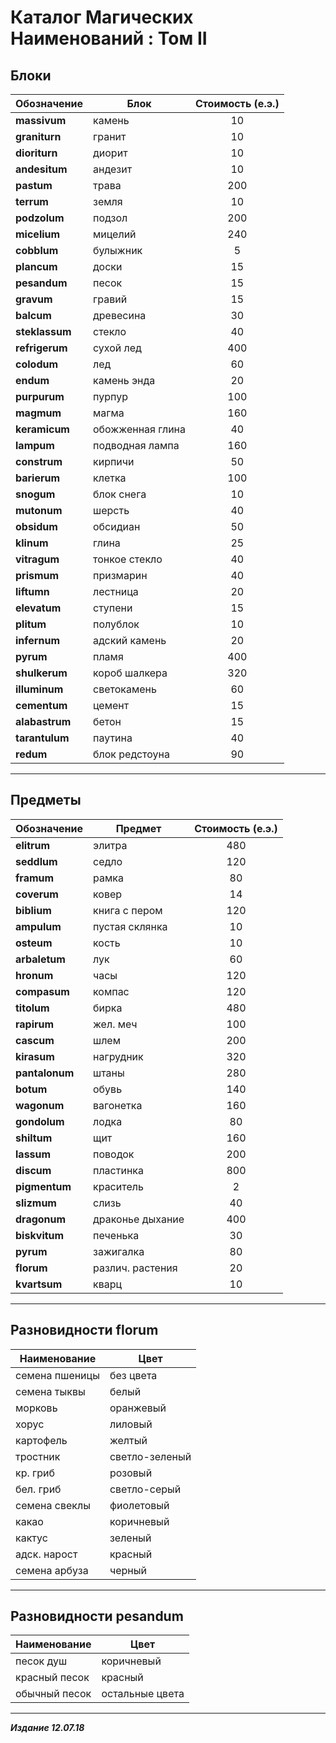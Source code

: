 # Каталог Магических Наименований : Том II #

## Блоки ##

|  Обозначение  |         Блок          |  Стоимость (е.э.) |
|---------------|-----------------------|:-----------------:|
|**massivum**   |  камень               |10                 |
|**graniturn**  |  гранит               |10                 |
|**dioriturn**  |  диорит               |10                 |
|**andesitum**  |  андезит              |10                 |
|**pastum**     |  трава                |200                |
|**terrum**     |  земля                |10                 |
|**podzolum**   |  подзол               |200                |
|**micelium**   |  мицелий              |240                |
|**cobblum**    |  булыжник             |5                  |
|**plancum**    |  доски                |15                 |
|**pesandum**   |  песок                |15                 |
|**gravum**     |  гравий               |15                 |
|**balcum**     |  древесина            |30                 |
|**steklassum** |  стекло               |40                 |
|**refrigerum** |  сухой лед            |400                |
|**colodum**    |  лед                  |60                 |
|**endum**      |  камень энда          |20                 |
|**purpurum**   |  пурпур               |100                |
|**magmum**     |  магма                |160                |
|**keramicum**  |  обожженная глина     |40                 |
|**lampum**     |  подводная лампа      |160                |
|**construm**   |  кирпичи              |50                 |
|**barierum**   |  клетка               |100                |
|**snogum**     |  блок снега           |10                 |
|**mutonum**    |  шерсть               |40                 |
|**obsidum**    |  обсидиан             |50                 |
|**klinum**     |  глина                |25                 |
|**vitragum**   |  тонкое стекло        |40                 |
|**prismum**    |  призмарин            |40                 |
|**liftumn**    |  лестница             |20                 |
|**elevatum**   |  ступени              |15                 |
|**plitum**     |  полублок             |10                 |
|**infernum**   |  адский камень        |20                 |
|**pyrum**      |  пламя                |400                |
|**shulkerum**  |  короб шалкера        |320                |
|**illuminum**  |  светокамень          |60                 |
|**cementum**   |  цемент               |15                 |
|**alabastrum** |  бетон                |15                 |
|**tarantulum** |  паутина              |40                 |
|**redum**      |  блок редстоуна       |90                 |

***

## Предметы ##

|  Обозначение  |      Предмет      |  Стоимость (е.э.) |
|---------------|-------------------|:-----------------:|
|**elitrum**    | элитра            | 480               |
|**seddlum**    | седло             | 120               |
|**framum**     | рамка             | 80                |
|**coverum**    | ковер             | 14                |
|**biblium**    | книга с пером     | 120               |
|**ampulum**    | пустая склянка    | 10                |
|**osteum**     | кость             | 10                |
|**arbaletum**  | лук               | 60                |
|**hronum**     | часы              | 120               |
|**compasum**   | компас            | 120               |
|**titolum**    | бирка             | 480               |
|**rapirum**    | жел. меч          | 100               |
|**cascum**     | шлем              | 200               |
|**kirasum**    | нагрудник         | 320               |
|**pantalonum** | штаны             | 280               |
|**botum**      | обувь             | 140               |
|**wagonum**    | вагонетка         | 160               |
|**gondolum**   | лодка             | 80                |
|**shiltum**    | щит               | 160               |
|**lassum**     | поводок           | 200               |
|**discum**     | пластинка         | 800               |
|**pigmentum**  | краситель         | 2                 |
|**slizmum**    | слизь             | 40                |
|**dragonum**   | драконье дыхание  | 400               |
|**biskvitum**  | печенька          | 30                |
|**pyrum**      | зажигалка         | 80                |
|**florum**     | различ. растения  | 20                |
|**kvartsum**   | кварц             | 10                |

***

## Разновидности florum ##

|   Наименование    |       Цвет        |
|-------------------|-------------------|
|семена пшеницы     | без цвета         |
|семена тыквы       | белый             |
|морковь            | оранжевый         |
|хорус              | лиловый           |
|картофель          | желтый            |
|тростник           | светло-зеленый    |
|кр. гриб           | розовый           |
|бел. гриб          | светло-серый      |
|семена свеклы      | фиолетовый        |
|какао              | коричневый        |
|кактус             | зеленый           |
|адск. нарост       | красный           |
|семена арбуза      | черный            |

***

## Разновидности pesandum ##

|  Наименование |       Цвет        |
|---------------|-------------------|
|песок душ      | коричневый        |
|красный песок  | красный           |
|обычный песок  | остальные цвета   |

***

***Издание 12.07.18***
